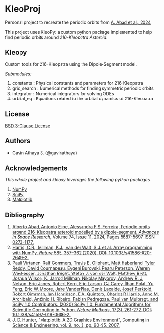 # KleoProj
Personal project to recreate the periodic orbits from [A. Abad et al., 2024](https://doi.org/10.1016/j.asr.2024.10.017)

This project uses KleoPy: a custom python package implemented to help find periodic orbits around *216-Kleopatra Asteroid*.

## Kleopy
Custom tools for 216-Kleopatra using the Dipole-Segment model.

*Submodules:*
1. constants : Physical constants and parameters for 216-Kleopatra
2. grid_search : Numerical methods for finding symmetric periodic orbits
3. integrator : Numerical integrators for solving ODEs
4. orbital_eq : Equations related to the orbital dynamics of 216-Kleopatra

## License
[BSD 3-Clause License](LICENSE.txt)

## Authors
- Gavin Athaya S. (@gavinathaya)

## Acknowledgements
*This whole project and kleopy leverages the following python packages*
1. [NumPy](https://numpy.org)
2. [SciPy](https://scipy.org)
3. [Matplotlib](https://matplotlib.org)

## Bibliography
1. [Alberto Abad, Antonio Elipe, Alessandra F.S. Ferreira, Periodic orbits around 216-Kleopatra asteroid modelled by a dipole-segment, *Advances in Space Research*, Volume 74, Issue 11, 2024, Pages 5687-5697, ISSN 0273-1177.](https://doi.org/10.1016/j.asr.2024.10.017)
2. [Harris, C.R., Millman, K.J., van der Walt, S.J. et al. Array programming with NumPy. *Nature* 585, 357–362 (2020). DOI: 10.1038/s41586-020-2649-2.](https://doi.org/10.1038/s41586-020-2649-2)
3. [Pauli Virtanen, Ralf Gommers, Travis E. Oliphant, Matt Haberland, Tyler Reddy, David Cournapeau, Evgeni Burovski, Pearu Peterson, Warren Weckesser, Jonathan Bright, Stéfan J. van der Walt, Matthew Brett, Joshua Wilson, K. Jarrod Millman, Nikolay Mayorov, Andrew R. J. Nelson, Eric Jones, Robert Kern, Eric Larson, CJ Carey, İlhan Polat, Yu Feng, Eric W. Moore, Jake VanderPlas, Denis Laxalde, Josef Perktold, Robert Cimrman, Ian Henriksen, E.A. Quintero, Charles R Harris, Anne M. Archibald, Antônio H. Ribeiro, Fabian Pedregosa, Paul van Mulbregt, and SciPy 1.0 Contributors. (2020) SciPy 1.0: Fundamental Algorithms for Scientific Computing in Python. *Nature Methods*, 17(3), 261-272. DOI: 10.1038/s41592-019-0686-2.](https://doi.org/10.1038/s41592-019-0686-2)
4. [J. D. Hunter, "Matplotlib: A 2D Graphics Environment", Computing in Science & Engineering, vol. 9, no. 3, pp. 90-95, 2007.](https://doi.org/10.5281/zenodo.14940554)